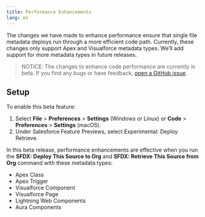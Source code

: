```yaml
---
title: Performance Enhancements
lang: en
---
```


The changes we have made to enhance performance ensure that single file metadata deploys run through a more efficient code path. Currently, these changes only support Apex and Visualforce metadata types. We’ll add support for more metadata types in future releases.

> NOTICE: The changes to enhance code performance are currently in beta. If you find any bugs or have feedback, [open a GitHub issue](./en/bugs-and-feedback).

## Setup

To enable this beta feature:

1. Select **File** > **Preferences** > **Settings** (Windows or Linux) or **Code** > **Preferences** > **Settings** (macOS).
1. Under Salesforce Feature Previews, select Experimental: Deploy Retrieve.

In this beta release, performance enhancements are effective when you run the **SFDX: Deploy This Source to Org** and **SFDX: Retrieve This Source from Org** command with these metadata types:

- Apex Class
- Apex Trigger
- Visualforce Component
- Visualforce Page
- Lightning Web Components
- Aura Components
